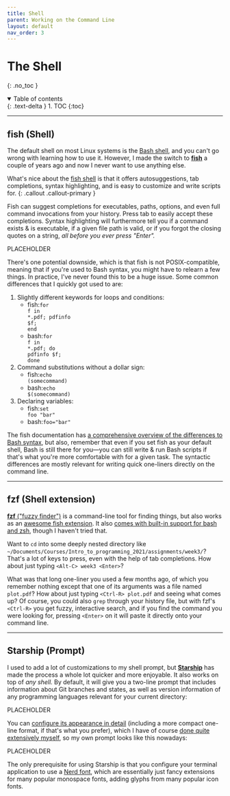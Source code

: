 ```yaml
---
title: Shell
parent: Working on the Command Line
layout: default
nav_order: 3
---
```


# The Shell
{: .no_toc }

<details open markdown="block">
  <summary>
    Table of contents
  </summary>
  {: .text-delta }
1. TOC
{:toc}
</details>

- - -

## fish (Shell)

The default shell on most Linux systems is the [Bash
shell](https://en.wikipedia.org/wiki/Bash_(Unix_shell)), and you can't go wrong
with learning how to use it. However, I made the switch to
[**fish**](https://fishshell.com/) a couple of years ago and now I never want to
use anything else.

What's nice about the [fish shell](https://fishshell.com/) is that it offers autosuggestions, tab completions, syntax highlighting, and is easy to customize and write scripts for.
{: .callout .callout-primary }

Fish can suggest completions for executables, paths, options, and even full
command invocations from your history.  Press tab to easily accept these
completions.  Syntax highlighting will furthermore tell you if a command exists
& is executable, if a given file path is valid, or if you forgot the closing
quotes on a string, _all before you ever press "Enter"._

PLACEHOLDER

There's one potential downside, which is that fish is not POSIX-compatible,
meaning that if you're used to Bash syntax, you might have to relearn a few
things.  In practice, I've never found this to be a huge issue.  Some common
differences that I quickly got used to are:

1. Slightly different keywords for loops and conditions:
   - <span class="d-inline-block" style="min-width:2.8em;">fish:</span><code class="highlight language-fish" data-lang="fish"><span class="k">for</span> f <span class="k">in</span> <span class="k">*</span>.pdf<span class="p">;</span> pdfinfo <span class="nv">$f</span><span class="p">;</span> <span class="k">end</span></code>
   - <span class="d-inline-block" style="min-width:2.8em;">bash:</span><code class="highlight language-bash" data-lang="bash"><span class="k">for </span>f <span class="k">in</span> <span class="k">*</span>.pdf<span class="p">;</span> <span class="k">do </span>pdfinfo <span class="nv">$f</span><span class="p">;</span> <span class="k">done</span></code>
2. Command substitutions without a dollar sign:
   - <span class="d-inline-block" style="min-width:2.8em;">fish:</span><code class="highlight language-fish" data-lang="fish"><span class="nb">echo</span> <span class="si">(</span>somecommand<span class="si">)</span></code>
   - <span class="d-inline-block" style="min-width:2.8em;">bash:</span><code class="highlight language-bash" data-lang="bash"><span class="nb">echo</span> <span class="si">$(</span>somecommand<span class="si">)</span></code>
3. Declaring variables:
   - <span class="d-inline-block" style="min-width:2.8em;">fish:</span><code class="highlight language-fish" data-lang="fish"><span class="k">set</span> <span class="nv">foo</span> <span class="s2">"bar"</span></code>
   - <span class="d-inline-block" style="min-width:2.8em;">bash:</span><code class="highlight language-bash" data-lang="bash"><span class="nv">foo</span><span class="o">=</span><span class="s2">"bar"</span></code>

The fish documentation has [a comprehensive overview of the differences to Bash
syntax](https://fishshell.com/docs/current/fish_for_bash_users.html), but also,
remember that even if you set fish as your default shell, Bash is still there
for you—you can still write & run Bash scripts if that's what you're more
comfortable with for a given task.  The syntactic differences are mostly
relevant for writing quick one-liners directly on the command line.

- - -

## fzf (Shell extension)

[**fzf** ("fuzzy finder")](https://github.com/junegunn/fzf) is a command-line
tool for finding things, but also works as an [awesome fish
extension](https://github.com/jethrokuan/fzf).  It also [comes with built-in
support for bash and
zsh](https://github.com/junegunn/fzf#fuzzy-completion-for-bash-and-zsh), though
I haven't tried that.

Want to `cd` into some deeply nested directory like
`~/Documents/Courses/Intro_to_programming_2021/assignments/week3/`?  That's a
lot of keys to press, even with the help of tab completions.  How about just
typing `<Alt-C> week3 <Enter>`?

What was that long one-liner you used a few months ago, of which you remember
nothing except that one of its arguments was a file named `plot.pdf`?  How about
just typing `<Ctrl-R> plot.pdf` and seeing what comes up?  Of course, you could
also `grep` through your history file, but with fzf's `<Ctrl-R>` you get fuzzy,
interactive search, and if you find the command you were looking for, pressing
`<Enter>` on it will paste it directly onto your command line.

- - -

## Starship (Prompt)

I used to add a lot of customizations to my shell prompt, but
[**Starship**](https://starship.rs/) has made the process a whole lot quicker
and more enjoyable. It also works on top of _any shell._ By default, it will
give you a two-line prompt that includes information about Git branches and
states, as well as version information of any programming languages relevant for
your current directory:

PLACEHOLDER

You can [configure its appearance in detail](https://starship.rs/config/)
(including a more compact one-line format, if that's what you prefer), which I
have of course [done quite extensively
myself](https://github.com/mbollmann/linux-essentials/blob/master/dot-files/.config/starship.toml),
so my own prompt looks like this nowadays:

PLACEHOLDER

The only prerequisite for using Starship is that you configure your terminal
application to use a [Nerd font](https://www.nerdfonts.com/), which are
essentially just fancy extensions for many popular monospace fonts, adding
glyphs from many popular icon fonts.
